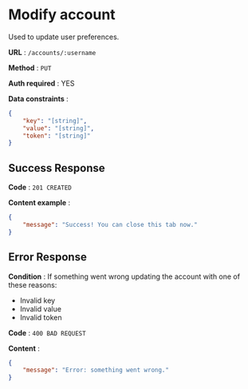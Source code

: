 # Modify account

Used to update user preferences.

**URL** : `/accounts/:username`

**Method** : `PUT`

**Auth required** : YES

**Data constraints** :

```json
{
    "key": "[string]",
    "value": "[string]",
    "token": "[string]"
}
```

## Success Response

**Code** : `201 CREATED`

**Content example** :

```json
{
    "message": "Success! You can close this tab now."
}
```

## Error Response

**Condition** : If something went wrong updating the account with one of these reasons:

- Invalid key
- Invalid value
- Invalid token

**Code** : `400 BAD REQUEST`

**Content** :

```json
{
    "message": "Error: something went wrong."
}
```

